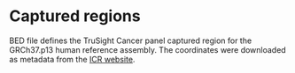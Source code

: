 # Captured regions
BED file defines the TruSight Cancer panel captured region for the GRCh37.p13 human reference assembly. The coordinates were downloaded as metadata from the [ICR website](https://www.icr.ac.uk/icr96). 
